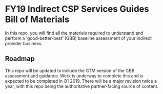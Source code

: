 # FY19 Indirect CSP Services Guides Bill of Materials

In this repo, you will find all the materials required to understand and perform a 'good-better-best' (GBB) baseline assessment of your indirect provider business.

## Roadmap

This repo will be updated to include the GTM version of the GBB assessment and guidance. Work is underway to complete this and is expected to be completed in Q1 2019. There will be a major revision twice a year, with this repo being the authoritative partner-facing source of content.
